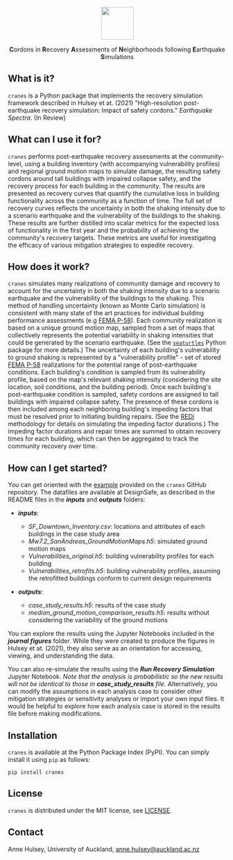 <p align="center"> <img src="https://raw.githubusercontent.com/annehulsey/cranes/main/doc_src/figures/cranes_title.PNG" align="middle" height=75 /></p>

<p align="center"> <b>C</b>ordons</b> in <b>R</b>ecovery</b> <b>A</b>ssessments of <b>N</b>eighborhoods following <b>E</b>arthquake <b>S</b>imulations</p>



## What is it?

`cranes` is a Python package that implements the recovery simulation framework described in Hulsey et at. (2021) "High-resolution post-earthquake recovery simulation: Impact of safety cordons." *Earthquake Spectra*. (In Review)

## What can I use it for?

`cranes` performs post-earthquake recovery assessments at the community-level, using a building inventory (with accompanying vulnerability profiles) and regional ground motion maps to simulate damage, the resulting safety cordons around tall buildings with impaired collapse safety, and the recovery process for each building in the community. The results are presented as recovery curves that quantify the cumulative loss in building functionality across the community as a function of time. The full set of recovery curves reflects the uncertainty in both the shaking intensity due to a scenario earthquake and the vulnerability of the buildings to the shaking. These results are further distilled into scalar metrics for the expected loss of functionality in the first year and the probability of achieving the community's recovery targets. These metrics are useful for investigating the efficacy of various mitigation strategies to expedite recovery.

## How does it work?

`cranes` simulates many realizations of community damage and recovery to account for the uncertainty in both the shaking intensity due to a scenario earthquake and the vulnerability of the buildings to the shaking. This method of handling uncertainty (known as Monte Carlo simulation) is consistent with many state of the art practices for individual building performance assessments (e.g [FEMA P-58](https://femap58.atcouncil.org/)). Each community realization is based on a unique ground motion map, sampled from a set of maps that collectively represents the potential variability in shaking intensities that could be generated by the scenario earthquake. (See the [`seaturtles`](https://github.com/annehulsey/seaturtles) Python package for more details.) The uncertainty of each building's vulnerability to ground shaking is represented by a "vulnerability profile" -  set of stored [FEMA P-58](https://femap58.atcouncil.org/) realizations for the potential range of post-earthquake conditions. Each building's condition is sampled from its vulnerability profile, based on the map's relevant shaking intensity (considering the site location, soil conditions, and the building period). Once each building's post-earthquake condition is sampled, safety cordons are assigned to tall buildings with impaired collapse safety. The presence of these cordons is then included among each neighboring building's impeding factors that must be resolved prior to initiating building repairs. (See the [REDi](https://www.arup.com/perspectives/publications/research/section/redi-rating-system) methodology for details on simulating the impeding factor durations.) The impeding factor durations and repair times are summed to obtain recovery times for each building, which can then be aggregated to track the community recovery over time.

## How can I get started?

You can get oriented with the [example](https://github.com/annehulsey/cranes/tree/master/downtown%20SF%20case%20study) provided on the `cranes` GitHub repository. The datafiles are available at DesignSafe, as described in the README files in the ***inputs*** and ***outputs*** folders:

- ***inputs***: 
  - *SF_Downtown_Inventory.csv*: 	locations and attributes of each buildings in the case study area
  - *Mw7.2_SanAndreas_GroundMotionMaps.h5*: 	simulated ground motion maps
  - *Vulnerabilities_original.h5*: 	building vulnerability profiles for each building
  - *Vulnerabilities_retrofits.h5*: 	building vulnerability profiles, assuming the retrofitted buildings conform to current design requirements

- ***outputs***: 
  - *case_study_results.h5*: 	results of the case study
  - *median_ground_motion_comparison_results.h5*: 	results without considering the variability of the ground motions

You can explore the results using the Jupyter Notebooks included in the ***journal figures*** folder. While they were created to produce the figures in Hulsey et at. (2021), they also serve as an orientation for accessing, viewing, and understanding the data.

You can also re-simulate the results using the ***Run Recovery Simulation*** Jupyter Notebook. *Note that the analysis is probabilistic so the new results will not be identical to those in **case_study_results** file.* Alternatively, you can modify the assumptions in each analysis case to consider other mitigation strategies or sensitivity analyses or import your own input files. It would be helpful to explore how each analysis case is stored in the results file before making modifications.

## Installation

`cranes` is available at the Python Package Index (PyPI). You can simply install it using `pip` as follows:

```
pip install cranes
```

## License

`cranes` is distributed under the MIT license, see [LICENSE](https://github.com/annehulsey/cranes/blob/main/LICENSE).

## Contact

Anne Hulsey, University of Auckland, anne.hulsey@auckland.ac.nz

